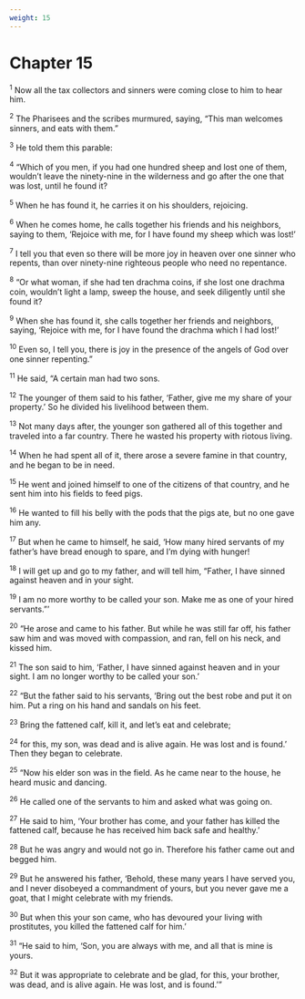 ```yaml
---
weight: 15
---
```


# Chapter 15

<sup>1</sup> Now all the tax collectors and sinners were coming close to him to hear him. 

<sup>2</sup> The Pharisees and the scribes murmured, saying, “This man welcomes sinners, and eats with them.” 

<sup>3</sup> He told them this parable: 

<sup>4</sup> “Which of you men, if you had one hundred sheep and lost one of them, wouldn’t leave the ninety-nine in the wilderness and go after the one that was lost, until he found it? 

<sup>5</sup> When he has found it, he carries it on his shoulders, rejoicing. 

<sup>6</sup> When he comes home, he calls together his friends and his neighbors, saying to them, ‘Rejoice with me, for I have found my sheep which was lost!’ 

<sup>7</sup> I tell you that even so there will be more joy in heaven over one sinner who repents, than over ninety-nine righteous people who need no repentance. 

<sup>8</sup> “Or what woman, if she had ten drachma coins, if she lost one drachma coin, wouldn’t light a lamp, sweep the house, and seek diligently until she found it? 

<sup>9</sup> When she has found it, she calls together her friends and neighbors, saying, ‘Rejoice with me, for I have found the drachma which I had lost!’ 

<sup>10</sup> Even so, I tell you, there is joy in the presence of the angels of God over one sinner repenting.” 

<sup>11</sup> He said, “A certain man had two sons. 

<sup>12</sup> The younger of them said to his father, ‘Father, give me my share of your property.’ So he divided his livelihood between them. 

<sup>13</sup> Not many days after, the younger son gathered all of this together and traveled into a far country. There he wasted his property with riotous living. 

<sup>14</sup> When he had spent all of it, there arose a severe famine in that country, and he began to be in need. 

<sup>15</sup> He went and joined himself to one of the citizens of that country, and he sent him into his fields to feed pigs. 

<sup>16</sup> He wanted to fill his belly with the pods that the pigs ate, but no one gave him any. 

<sup>17</sup> But when he came to himself, he said, ‘How many hired servants of my father’s have bread enough to spare, and I’m dying with hunger! 

<sup>18</sup> I will get up and go to my father, and will tell him, “Father, I have sinned against heaven and in your sight. 

<sup>19</sup> I am no more worthy to be called your son. Make me as one of your hired servants.”’ 

<sup>20</sup> “He arose and came to his father. But while he was still far off, his father saw him and was moved with compassion, and ran, fell on his neck, and kissed him. 

<sup>21</sup> The son said to him, ‘Father, I have sinned against heaven and in your sight. I am no longer worthy to be called your son.’ 

<sup>22</sup> “But the father said to his servants, ‘Bring out the best robe and put it on him. Put a ring on his hand and sandals on his feet. 

<sup>23</sup> Bring the fattened calf, kill it, and let’s eat and celebrate; 

<sup>24</sup> for this, my son, was dead and is alive again. He was lost and is found.’ Then they began to celebrate. 

<sup>25</sup> “Now his elder son was in the field. As he came near to the house, he heard music and dancing. 

<sup>26</sup> He called one of the servants to him and asked what was going on. 

<sup>27</sup> He said to him, ‘Your brother has come, and your father has killed the fattened calf, because he has received him back safe and healthy.’ 

<sup>28</sup> But he was angry and would not go in. Therefore his father came out and begged him. 

<sup>29</sup> But he answered his father, ‘Behold, these many years I have served you, and I never disobeyed a commandment of yours, but you never gave me a goat, that I might celebrate with my friends. 

<sup>30</sup> But when this your son came, who has devoured your living with prostitutes, you killed the fattened calf for him.’ 

<sup>31</sup> “He said to him, ‘Son, you are always with me, and all that is mine is yours. 

<sup>32</sup> But it was appropriate to celebrate and be glad, for this, your brother, was dead, and is alive again. He was lost, and is found.’” 


